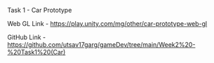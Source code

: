 Task 1 - Car Prototype

Web GL Link - https://play.unity.com/mg/other/car-prototype-web-gl

GitHub Link - https://github.com/utsav17garg/gameDev/tree/main/Week2%20-%20Task1%20(Car)
